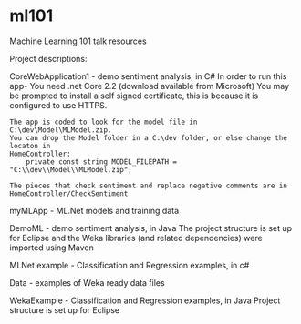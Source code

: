 # ml101
Machine Learning 101 talk resources

Project descriptions:

CoreWebApplication1 - demo sentiment analysis, in C#
	In order to run this app-
	You need .net Core 2.2 (download available from Microsoft)
	You may be prompted to install a self signed certificate, this is because it is configured to use HTTPS.

	The app is coded to look for the model file in C:\dev\Model\MLModel.zip.
	You can drop the Model folder in a C:\dev folder, or else change the locaton in 
	HomeController:
		private const string MODEL_FILEPATH = "C:\\dev\\Model\\MLModel.zip";

	The pieces that check sentiment and replace negative comments are in
	HomeController/CheckSentiment

myMLApp - ML.Net models and training data

DemoML - demo sentiment analysis, in Java
	The project structure is set up for Eclipse and the Weka libraries (and related dependencies) were imported using Maven

MLNet example - Classification and Regression examples, in c#

Data - examples of Weka ready data files

WekaExample  - Classification and Regression examples, in Java
	Project structure is set up for Eclipse

